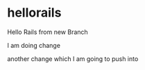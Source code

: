hellorails
==========

Hello Rails from new Branch

I am doing change


another change which I am going to push into